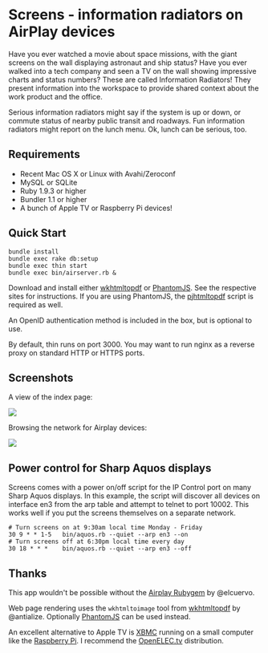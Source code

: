 Screens - information radiators on AirPlay devices
==================================================

Have you ever watched a movie about space missions, with the giant screens on
the wall displaying astronaut and ship status? Have you ever walked into a tech
company and seen a TV on the wall showing impressive charts and status numbers?
These are called Information Radiators! They present information into the
workspace to provide shared context about the work product and the office.

Serious information radiators might say if the system is up or down, or commute
status of nearby public transit and roadways. Fun information radiators might
report on the lunch menu. Ok, lunch can be serious, too.


Requirements
------------

* Recent Mac OS X or Linux with Avahi/Zeroconf
 * MySQL or SQLite
 * Ruby 1.9.3 or higher
 * Bundler 1.1 or higher
* A bunch of Apple TV or Raspberry Pi devices!


Quick Start
-----------

    bundle install
    bundle exec rake db:setup
    bundle exec thin start
    bundle exec bin/airserver.rb &

Download and install either [wkhtmltopdf][] or [PhantomJS][]. See the respective
sites for instructions. If you are using PhantomJS, the [pjhtmltopdf][] script
is required as well.

An OpenID authentication method is included in the box, but is optional to use.

By default, thin runs on port 3000. You may want to run nginx as a reverse proxy
on standard HTTP or HTTPS ports.


Screenshots
-----------
A view of the index page:

![](https://raw.github.com/wiki/brightroll/screens/media/screenshot-index.png)

Browsing the network for Airplay devices:

![](https://raw.github.com/wiki/brightroll/screens/media/screenshot-browse.png)


Power control for Sharp Aquos displays
--------------------------------------

Screens comes with a power on/off script for the IP Control port on many Sharp
Aquos displays. In this example, the script will discover all devices on
interface en3 from the arp table and attempt to telnet to port 10002. This
works well if you put the screens themselves on a separate network.

    # Turn screens on at 9:30am local time Monday - Friday
    30 9 * * 1-5   bin/aquos.rb --quiet --arp en3 --on
    # Turn screens off at 6:30pm local time every day
    30 18 * * *    bin/aquos.rb --quiet --arp en3 --off


Thanks
------

This app wouldn't be possible without the [Airplay Rubygem][] by @elcuervo.

Web page rendering uses the `wkhtmltoimage` tool from [wkhtmltopdf][] by
@antialize. Optionally [PhantomJS][] can be used instead.

An excellent alternative to Apple TV is [XBMC](http://xbmc.org)
running on a small computer like the [Raspberry Pi](http://raspberrypi.org).
I recommend the [OpenELEC.tv](http://openelec.tv) distribution.

[Airplay Rubygem]: https://github.com/elcuervo/airplay
[wkhtmltopdf]: http://github.com/wkhtmltopdf/wkhtmltopdf
[pjhtmltopdf]: http://github.com/sodabrew/pjhtmltopdf
[PhantomJS]: http://phantomjs.org
